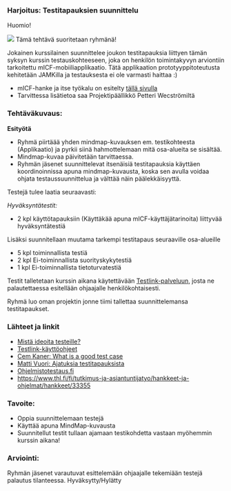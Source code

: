 ### Harjoitus: Testitapauksien suunnittelu

Huomio!

![](https://openclipart.org/image/300px/svg_to_png/123637/Skull-and-crossbones-high-voltage-sign.png&disposition=attachment)
Tämä tehtävä suoritetaan ryhmänä!


Jokainen kurssilainen suunnittelee joukon testitapauksia liittyen tämän syksyn kurssin testauskohteeseen, joka on  henkilön toimintakyvyn arviontiin tarkoitettu mICF-mobiiliapplikaatio. Tätä applikaation prototyyppitoteutusta kehitetään JAMKilla ja testauksesta ei ole varmasti haittaa :)

* mICF-hanke ja itse työkalu on esitelty [tällä sivulla](https://github.com/JAMK-IT/IIO123000-testing-course/wiki/info-kurssin-testauskohde)
* Tarvittessa lisätietoa saa Projektipäällikkö Petteri Wecströmiltä


### Tehtäväkuvaus:

**Esityötä**

* Ryhmä piirtäää yhden mindmap-kuvauksen em. testikohteesta (Applikaatio) ja pyrkii siinä hahmottelemaan mitä osa-alueita se sisältää.
* Mindmap-kuvaa päivitetään tarvittaessa.
* Ryhmän jäsenet suunnittelevat itsenäisiä testitapauksia käyttäen koordinoinnissa apuna mindmap-kuvausta, koska sen avulla voidaa ohjata testaussuunnittelua ja välttää näin päälekkäisyyttä.

Testejä tulee laatia seuraavasti:

*Hyväksyntätestit:*

* 2 kpl käyttötapauksiin (Käyttäkää apuna mICF-käyttäjätarinoita) liittyvää hyväksyntätestiä

Lisäksi suunnitellaan muutama tarkempi testitapaus seuraaville osa-alueille

* 5 kpl toiminnallista testiä
* 2 kpl Ei-toiminnallista suorityskykytestiä
* 1 kpl Ei-toiminnallista tietoturvatestiä

Testit talletetaan kurssin aikana käytettävään [Testlink-palveluun](http://146.185.132.189/testlink), josta ne palautettaessa esitellään ohjaajalle henkilökohtaisesti.

Ryhmä luo oman projektin jonne tiimi tallettaa suunnittelemansa testitapaukset.


### Lähteet ja linkit

* [Mistä ideoita testeille?](http://www.thebraidytester.com/downloads/YouAreNotDoneYet.pdf)
* [Testlink-käyttöohjeet](http://www.guru99.com/testlink-tutorial-complete-guide.html)
* [Cem Kaner: What is a good test case](http://www.kaner.com/pdfs/GoodTest.pdf)
* [Matti Vuori: Ajatuksia testitapauksista ](https://drive.google.com/file/d/0B-hPgXTXfK9EbnNHODZsczR5NzQ/view)
* [Ohjelmistotestaus.fi](https://ohjelmistotestaus.fi/2010/09/22/nayta-minulle-hyva-testitapaus/)
* https://www.thl.fi/fi/tutkimus-ja-asiantuntijatyo/hankkeet-ja-ohjelmat/hankkeet/33355

### Tavoite:

* Oppia suunnittelemaan testejä
* Käyttää apuna MindMap-kuvausta 
* Suunnitellut testit tullaan ajamaan testikohdetta vastaan myöhemmin kurssin aikana!


### Arviointi:


Ryhmän jäsenet varautuvat esittelemään ohjaajalle tekemiään testejä palautus tilanteessa.
Hyväksytty/Hylätty


